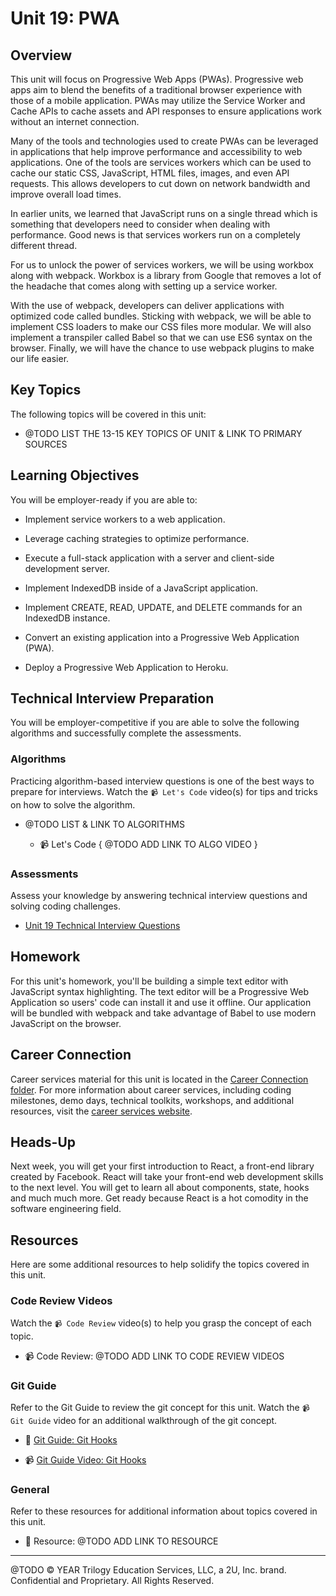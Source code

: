 # Unit 19: PWA

## Overview

This unit will focus on Progressive Web Apps (PWAs). Progressive web apps aim to blend the benefits of a traditional browser experience with those of a mobile application. PWAs may utilize the Service Worker and Cache APIs to cache assets and API responses to ensure applications work without an internet connection.

Many of the tools and technologies used to create PWAs can be leveraged in applications that help improve performance and accessibility to web applications. One of the tools are services workers which can be used to cache our static CSS, JavaScript, HTML files, images, and even API requests. This allows developers to cut down on network bandwidth and improve overall load times. 

In earlier units, we learned that JavaScript runs on a single thread which is something that developers need to consider when dealing with performance. Good news is that services workers run on a completely different thread.

For us to unlock the power of services workers, we will be using workbox along with webpack. Workbox is a library from Google that removes a lot of the headache that comes along with setting up a service worker.

With the use of webpack, developers can deliver applications with optimized code called bundles. Sticking with webpack, we will be able to implement CSS loaders to make our CSS files more modular. We will also implement a transpiler called Babel so that we can use ES6 syntax on the browser. Finally, we will have the chance to use webpack plugins to make our life easier.

## Key Topics

The following topics will be covered in this unit:

* @TODO LIST THE 13-15 KEY TOPICS OF UNIT & LINK TO PRIMARY SOURCES

## Learning Objectives

You will be employer-ready if you are able to:

* Implement service workers to a web application.

* Leverage caching strategies to optimize performance.

* Execute a full-stack application with a server and client-side development server.

* Implement IndexedDB inside of a JavaScript application.

* Implement CREATE, READ, UPDATE, and DELETE commands for an IndexedDB instance.

* Convert an existing application into a Progressive Web Application (PWA).

* Deploy a Progressive Web Application to Heroku.

## Technical Interview Preparation

You will be employer-competitive if you are able to solve the following algorithms and successfully complete the assessments.

### Algorithms

Practicing algorithm-based interview questions is one of the best ways to prepare for interviews. Watch the `📹 Let's Code` video(s) for tips and tricks on how to solve the algorithm.

* @TODO LIST & LINK TO ALGORITHMS

  * 📹 Let's Code { @TODO ADD LINK TO ALGO VIDEO }

### Assessments

Assess your knowledge by answering technical interview questions and solving coding challenges.

* [Unit 19 Technical Interview Questions](https://forms.gle/FAgrQSCzrJxN6sj89)

## Homework

For this unit's homework, you'll be building a simple text editor with JavaScript syntax highlighting. The text editor will be a Progressive Web Application so users' code can install it and use it offline. Our application will be bundled with webpack and take advantage of Babel to use modern JavaScript on the browser.

## Career Connection

Career services material for this unit is located in the [Career Connection folder](./04-Career-Connection/README.md). For more information about career services, including coding milestones, demo days, technical toolkits, workshops, and additional resources, visit the [career services website](https://careernetwork.2u.com/?utm_medium=Academics&utm_source=boot_camp/).

## Heads-Up

Next week, you will get your first introduction to React, a front-end library created by Facebook. React will take your front-end web development skills to the next level. You will get to learn all about components, state, hooks and much much more. Get ready because React is a hot comodity in the software engineering field.

## Resources

Here are some additional resources to help solidify the topics covered in this unit.

### Code Review Videos

Watch the `📹 Code Review` video(s) to help you grasp the concept of each topic.

  * 📹 Code Review: @TODO ADD LINK TO CODE REVIEW VIDEOS

### Git Guide

Refer to the Git Guide to review the git concept for this unit. Watch the `📹 Git Guide` video for an additional walkthrough of the git concept.

  * 📖 [Git Guide: Git Hooks](./01-Activities/27-Evr_Git-Hooks)

  * 📹 [Git Guide Video: Git Hooks]() 

### General

Refer to these resources for additional information about topics covered in this unit.

  * 📖 Resource: @TODO ADD LINK TO RESOURCE

---
@TODO © YEAR Trilogy Education Services, LLC, a 2U, Inc. brand. Confidential and Proprietary. All Rights Reserved.
